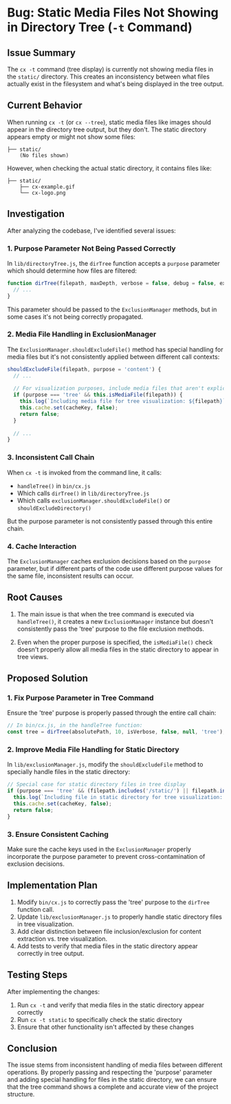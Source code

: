 # Bug: Static Media Files Not Showing in Directory Tree (`-t` Command)

## Issue Summary

The `cx -t` command (tree display) is currently not showing media files in the `static/` directory. This creates an inconsistency between what files actually exist in the filesystem and what's being displayed in the tree output.

## Current Behavior

When running `cx -t` (or `cx --tree`), static media files like images should appear in the directory tree output, but they don't. The static directory appears empty or might not show some files:

```
├── static/
    (No files shown)
```

However, when checking the actual static directory, it contains files like:
```
├── static/
    ├── cx-example.gif
    └── cx-logo.png
```

## Investigation

After analyzing the codebase, I've identified several issues:

### 1. Purpose Parameter Not Being Passed Correctly

In `lib/directoryTree.js`, the `dirTree` function accepts a `purpose` parameter which should determine how files are filtered:

```javascript
function dirTree(filepath, maxDepth, verbose = false, debug = false, exclusionManager, purpose = 'tree') {
  // ...
}
```

This parameter should be passed to the `ExclusionManager` methods, but in some cases it's not being correctly propagated.

### 2. Media File Handling in ExclusionManager

The `ExclusionManager.shouldExcludeFile()` method has special handling for media files but it's not consistently applied between different call contexts:

```javascript
shouldExcludeFile(filepath, purpose = 'content') {
  // ...
  
  // For visualization purposes, include media files that aren't explicitly ignored
  if (purpose === 'tree' && this.isMediaFile(filepath)) {
    this.log(`Including media file for tree visualization: ${filepath}`);
    this.cache.set(cacheKey, false);
    return false;
  }
  
  // ...
}
```

### 3. Inconsistent Call Chain

When `cx -t` is invoked from the command line, it calls:
- `handleTree()` in `bin/cx.js`
- Which calls `dirTree()` in `lib/directoryTree.js`
- Which calls `exclusionManager.shouldExcludeFile()` or `shouldExcludeDirectory()`

But the purpose parameter is not consistently passed through this entire chain.

### 4. Cache Interaction

The `ExclusionManager` caches exclusion decisions based on the `purpose` parameter, but if different parts of the code use different purpose values for the same file, inconsistent results can occur.

## Root Causes

1. The main issue is that when the tree command is executed via `handleTree()`, it creates a new `ExclusionManager` instance but doesn't consistently pass the 'tree' purpose to the file exclusion methods.

2. Even when the proper purpose is specified, the `isMediaFile()` check doesn't properly allow all media files in the static directory to appear in tree views.

## Proposed Solution

### 1. Fix Purpose Parameter in Tree Command

Ensure the 'tree' purpose is properly passed through the entire call chain:

```javascript
// In bin/cx.js, in the handleTree function:
const tree = dirTree(absolutePath, 10, isVerbose, false, null, 'tree');
```

### 2. Improve Media File Handling for Static Directory

In `lib/exclusionManager.js`, modify the `shouldExcludeFile` method to specially handle files in the static directory:

```javascript
// Special case for static directory files in tree display
if (purpose === 'tree' && (filepath.includes('/static/') || filepath.includes('\\static\\'))) {
  this.log(`Including file in static directory for tree visualization: ${filepath}`);
  this.cache.set(cacheKey, false);
  return false;
}
```

### 3. Ensure Consistent Caching

Make sure the cache keys used in the `ExclusionManager` properly incorporate the purpose parameter to prevent cross-contamination of exclusion decisions.

## Implementation Plan

1. Modify `bin/cx.js` to correctly pass the 'tree' purpose to the `dirTree` function call.
2. Update `lib/exclusionManager.js` to properly handle static directory files in tree visualization.
3. Add clear distinction between file inclusion/exclusion for content extraction vs. tree visualization.
4. Add tests to verify that media files in the static directory appear correctly in tree output.

## Testing Steps

After implementing the changes:

1. Run `cx -t` and verify that media files in the static directory appear correctly
2. Run `cx -t static` to specifically check the static directory
3. Ensure that other functionality isn't affected by these changes

## Conclusion

The issue stems from inconsistent handling of media files between different operations. By properly passing and respecting the 'purpose' parameter and adding special handling for files in the static directory, we can ensure that the tree command shows a complete and accurate view of the project structure. 